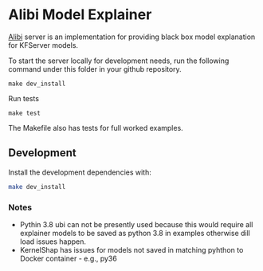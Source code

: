 # Alibi Model Explainer

[Alibi](https://github.com/SeldonIO/alibi) server is an implementation for providing black box model explanation for KFServer models.

To start the server locally for development needs, run the following command under this folder in your github repository. 

```
make dev_install
```

Run tests

```
make test
```

The Makefile also has tests for full worked examples.

## Development

Install the development dependencies with:

```bash
make dev_install
```

### Notes

 * Pythin 3.8 ubi can not be presently used because this would require all explainer models to be saved as python 3.8 in examples otherwise dill load issues happen.
 * KernelShap has issues for models not saved in matching pyhthon to Docker container - e.g., py36


